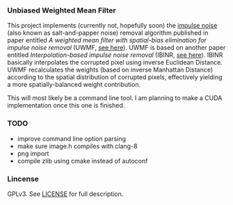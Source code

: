 ### Unbiased Weighted Mean Filter
This project implements (currently not, hopefully soon) the [impulse noise](https://en.wikipedia.org/wiki/Salt-and-pepper_noise) (also known as salt-and-papper noise) removal algorithm published in paper entitled *A weighted mean filter with spatial-bias elimination for impulse noise removal* (UWMF, [see here](https://doi.org/10.1016/j.dsp.2015.08.012)). UWMF is based on another paper entitled *Interpolation-based impulse noise removal* (IBINR, [see here](https://doi.org/10.1049/iet-ipr.2013.0146)). IBINR basically interpolates the corrupted pixel using inverse Euclidean Distance. UWMF recalculates the weights (based on inverse Manhattan Distance) according to the spatial distribution of corrupted pixels, effectively yielding a more spatially-balanced weight contribution.

This will most likely be a command line tool. I am planning to make a CUDA implementation once this one is finished.

### TODO
* improve command line option parsing
* make sure image.h compiles with clang-8
* png import
* compile zlib using cmake instead of autoconf

### Lincense
GPLv3. See [LICENSE](https://github.com/cengizkandemir/uwmf/blob/master/LICENSE) for full description.
